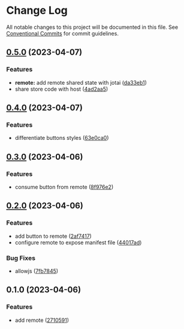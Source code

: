 # Change Log

All notable changes to this project will be documented in this file.
See [Conventional Commits](https://conventionalcommits.org) for commit guidelines.

## [0.5.0](https://github.com/amaralc/vite-nx-module-federation/compare/service-vite-remote@0.4.0...service-vite-remote@0.5.0) (2023-04-07)

### Features

- **remote:** add remote shared state with jotai ([da33eb1](https://github.com/amaralc/vite-nx-module-federation/commit/da33eb18c59fdf32741b18e2768a3280e1190b2c))
- share store code with host ([4ad2aa5](https://github.com/amaralc/vite-nx-module-federation/commit/4ad2aa5f16f0a75fbd7892ae8a91e8a1dfeaffc4))

## [0.4.0](https://github.com/amaralc/vite-nx-module-federation/compare/service-vite-remote@0.3.0...service-vite-remote@0.4.0) (2023-04-07)

### Features

- differentiate buttons styles ([63e0ca0](https://github.com/amaralc/vite-nx-module-federation/commit/63e0ca03eb4dc026aba13efddbea24148a3b2f6b))

## [0.3.0](https://github.com/amaralc/vite-nx-module-federation/compare/service-vite-remote@0.2.0...service-vite-remote@0.3.0) (2023-04-06)

### Features

- consume button from remote ([8f976e2](https://github.com/amaralc/vite-nx-module-federation/commit/8f976e2d73b45521a68fac8d3b5be24ea6121df5))

## [0.2.0](https://github.com/amaralc/vite-nx-module-federation/compare/service-vite-remote@0.1.0...service-vite-remote@0.2.0) (2023-04-06)

### Features

- add button to remote ([2af7417](https://github.com/amaralc/vite-nx-module-federation/commit/2af74178615e0cd775ca73a4b4f32db770164c8c))
- configure remote to expose manifest file ([44017ad](https://github.com/amaralc/vite-nx-module-federation/commit/44017ad952a272e7ef640771fe54c3e049578555))

### Bug Fixes

- allowjs ([7fb7845](https://github.com/amaralc/vite-nx-module-federation/commit/7fb7845a9d96b6b5f1da7117e39286c38c47f2b1))

## 0.1.0 (2023-04-06)

### Features

- add remote ([2710591](https://github.com/amaralc/vite-nx-module-federation/commit/27105911629ec2fb8a82fc38df20f9974ef48dff))
